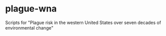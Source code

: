 # plague-wna
Scripts for "Plague risk in the western United States over seven decades of environmental change"
